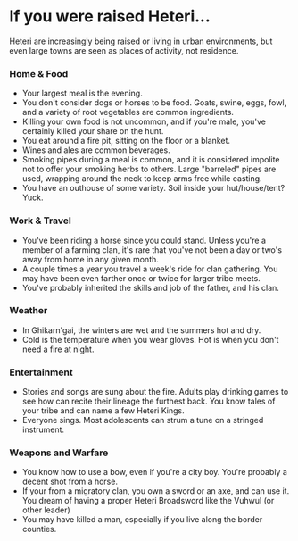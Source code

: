 # If you were raised Heteri...

Heteri are increasingly being raised or living in urban environments, but even large towns are seen as places of activity, not residence.

### Home & Food

* Your largest meal is the evening.
* You don't consider dogs or horses to be food. Goats, swine, eggs, fowl, and a variety of root vegetables are common ingredients.
* Killing your own food is not uncommon, and if you're male, you've certainly killed your share on the hunt.
* You eat around a fire pit, sitting on the floor or a blanket.
* Wines and ales are common beverages. 
* Smoking pipes during a meal is common, and it is considered impolite not to offer your smoking herbs to others. Large "barreled" pipes are used, wrapping around the neck to keep arms free while easting.
* You have an outhouse of some variety. Soil inside your hut/house/tent? Yuck.

### Work & Travel

* You've been riding a horse since you could stand. Unless you're a member of a farming clan, it's rare that you've not been a day or two's away from home in any given month.
* A couple times a year you travel a week's ride for clan gathering. You may have been even farther once or twice for larger tribe meets.
* You've probably inherited the skills and job of the father, and his clan.

### Weather

* In Ghikarn'gai, the winters are wet and the summers hot and dry.
* Cold is the temperature when you wear gloves. Hot is when you don't need a fire at night.

### Entertainment

* Stories and songs are sung about the fire. Adults play drinking games to see how can recite their lineage the furthest back. You know tales of your tribe and can name a few Heteri Kings.
* Everyone sings. Most adolescents can strum a tune on a stringed instrument.

### Weapons and Warfare

* You know how to use a bow, even if you're a city boy. You're probably a decent shot from a horse.
* If your from a migratory clan, you own a sword or an axe, and can use it. You dream of having a proper Heteri Broadsword like the Vuhwul (or other leader)
* You may have killed a man, especially if you live along the border counties.

